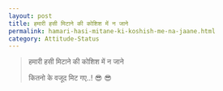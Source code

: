 ```yaml
---
layout: post
title: हमारी हसी मिटाने की कोशिश में न जाने
permalink: hamari-hasi-mitane-ki-koshish-me-na-jaane.html
category: Attitude-Status
---
```

> हमारी हसी मिटाने की कोशिश में न जाने 
> 
> कितनो के वजूद मिट गए..! 😎 😎
